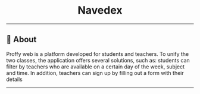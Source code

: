 <h1 align="center">Navedex</h1>

---

## 📔 About
  Proffy web is a platform developed for students and teachers. To unify the two classes, the application offers several solutions, such as: students can filter by teachers
  who are available on a certain day of the week, subject and time. In addition, teachers can sign up by filling out a form with their details

---
